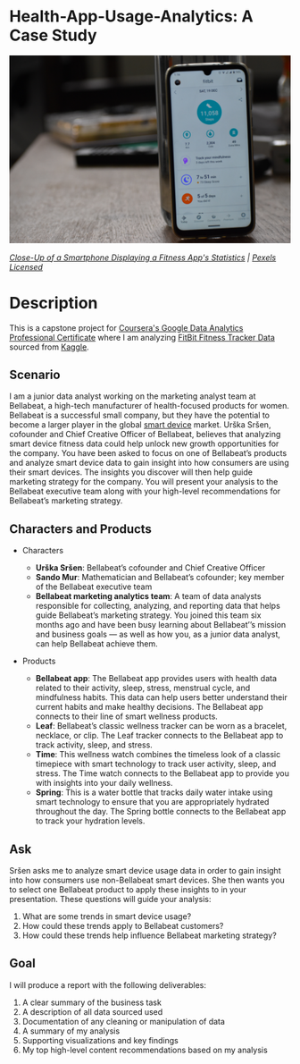 # Health-App-Usage-Analytics: A Case Study

![Fitbit](Images/pexels-joshua-miranda-fitbit.png)

*[Close-Up of a Smartphone Displaying a Fitness App's Statistics](https://www.pexels.com/photo/close-up-of-a-smartphone-screen-displaying-a-fitness-app-statistics-6298479/) | [Pexels Licensed](https://www.pexels.com/license/)*


# Description
This is a capstone project for [Coursera's Google Data Analytics Professional Certificate](https://www.coursera.org/professional-certificates/google-data-analytics?) where I am analyzing [FitBit Fitness Tracker Data](https://www.kaggle.com/datasets/arashnic/fitbit) sourced from [Kaggle](https://www.kaggle.com/).

## Scenario
I am a junior data analyst working on the marketing analyst team at Bellabeat, a high-tech manufacturer of health-focused products for women. Bellabeat is a successful small company, but they have the potential to become a larger player in the global [smart device](https://en.wikipedia.org/wiki/Smart_device) market. Urška Sršen, cofounder and Chief Creative Officer of Bellabeat, believes that analyzing smart device fitness data could help unlock new growth opportunities for the company. You have been asked to focus on one of Bellabeat’s products and analyze smart device data to gain insight into how consumers are using their smart devices. The insights you discover will then help guide marketing strategy for the company. You will present your analysis to the Bellabeat executive team along with your high-level recommendations for Bellabeat’s marketing strategy.

## Characters and Products
- Characters
    - **Urška Sršen**: Bellabeat’s cofounder and Chief Creative Officer
    - **Sando Mur**: Mathematician and Bellabeat’s cofounder; key member of the Bellabeat executive team
    - **Bellabeat marketing analytics team**: A team of data analysts responsible for collecting, analyzing, and reporting data that helps guide Bellabeat’s marketing strategy. You joined this team six months ago and have been busy learning about Bellabeat’’s mission and business goals — as well as how you, as a junior data analyst, can help Bellabeat achieve them.

- Products
    - **Bellabeat app**: The Bellabeat app provides users with health data related to their activity, sleep, stress, menstrual cycle, and mindfulness habits. This data can help users better understand their current habits and make healthy decisions. The Bellabeat app connects to their line of smart wellness products.
    - **Leaf**: Bellabeat’s classic wellness tracker can be worn as a bracelet, necklace, or clip. The Leaf tracker connects to the Bellabeat app to track activity, sleep, and stress.
    - **Time**: This wellness watch combines the timeless look of a classic timepiece with smart technology to track user activity, sleep, and stress. The Time watch connects to the Bellabeat app to provide you with insights into your daily wellness.
    - **Spring**: This is a water bottle that tracks daily water intake using smart technology to ensure that you are appropriately hydrated throughout the day. The Spring bottle connects to the Bellabeat app to track your hydration levels.

## Ask
Sršen asks me to analyze smart device usage data in order to gain insight into how consumers use non-Bellabeat smart devices. She then wants you to select one Bellabeat product to apply these insights to in your presentation. These questions will guide your analysis:

1. What are some trends in smart device usage?
2. How could these trends apply to Bellabeat customers?
3. How could these trends help influence Bellabeat marketing strategy?

## Goal

I will produce a report with the following deliverables:

1. A clear summary of the business task
2. A description of all data sourced used
3. Documentation of any cleaning or manipulation of data
4. A summary of my analysis
5. Supporting visualizations and key findings
6. My top high-level content recommendations based on my analysis